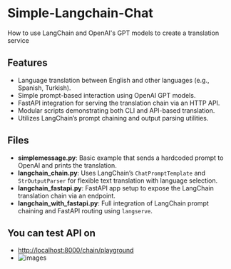 # Simple-Langchain-Chat
How to use LangChain and OpenAI's GPT models to create a translation service

## Features
- Language translation between English and other languages (e.g., Spanish, Turkish).
- Simple prompt-based interaction using OpenAI GPT models.
- FastAPI integration for serving the translation chain via an HTTP API.
- Modular scripts demonstrating both CLI and API-based translation.
- Utilizes LangChain’s prompt chaining and output parsing utilities.

## Files
- **simplemessage.py**: Basic example that sends a hardcoded prompt to OpenAI and prints the translation.
- **langchain_chain.py**: Uses LangChain’s `ChatPromptTemplate` and `StrOutputParser` for flexible text translation with language selection.
- **langchain_fastapi.py**: FastAPI app setup to expose the LangChain translation chain via an endpoint.
- **langchain_with_fastapi.py**: Full integration of LangChain prompt chaining and FastAPI routing using `langserve`.

## You can test API on
- [http://localhost:8000/chain/playground](http://localhost:8000/chain/playground)
- ![images](images/playground.png)



